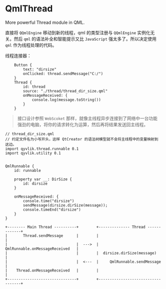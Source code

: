 # QmlThread

More powerful Thread module in QML.

直接将 `QQmlEngine` 移动到新的线程，qml 的类型注册与 `QQmlEngine` 实例化无关。然后 `qml` 的语法补全和智能提示又比 `JavaScript` 强太多了。所以决定使用 `qml` 作为线程处理的代码。

线程连接器：

```
    Button {
        text: "dirsize"
        onClicked: thread.sendMessage("C:/")
    }
    Thread {
        id: thread
        source: "./thread/thread_dir_size.qml"
        onMessageReceived: {
            console.log(message.toString())
        }
    }
```

> 接口设计参照 `WebScoket` 那样，就像主线程异步连接到了网络中一台功能强劲的电脑，将你的请求转化为运算，然后再将结果发送回主线程。

```
// thread_dir_size.qml 
// 约定文件名为小写开头，这样 QtCreator 的语法树模型就不会将主线程中的变量映射到这边。
import qyvlik.thread.runnable 0.1
import qyvlik.utility 0.1


QmlRunnable {
    id: runnable

    property var __: DirSize {
        id: dirsize
    }

    onMessageReceived: {
        console.time("dirsize")
        sendMessage(dirsize.dirSize(message));
        console.timeEnd("dirsize")
    }
}
```

```
+-------- Main Thread ----------+        +-------------- Thread -------------+
|       Thread.sendMessage      |        |                                   |
|                               |  --->  |   QmlRunnable.onMessageReceived   |
|                               |        |  dirsize.dirSize(message)         |
|                               |  <---  |     QmlRunnable.sendMessage       |
|    Thread.onMessageReceived   |        |                                   |
+-------------------------------+        +-----------------------------------+
```

